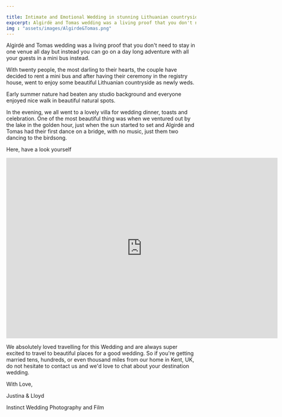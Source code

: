 ```yaml
---

title: Intimate and Emotional Wedding in stunning Lithuanian countryside | Algirdė + Tomas
expcerpt: Algirdė and Tomas wedding was a living proof that you don't need to stay in one venue all day but instead you can go on a day long adventure with all your guests in a mini bus instead.
img : "assets/images/Algirde&Tomas.png"
---
```


Algirdė and Tomas wedding was a living proof that you don't need to stay in one venue all day but instead you can go on a day long adventure with all your guests in a mini bus instead.

 

With twenty people, the most darling to their hearts, the couple have decided to rent a mini bus and after having their ceremony in the registry house, went to enjoy some beautiful Lithuanian countryside as newly weds. 

 

Early summer nature had beaten any studio background and everyone enjoyed nice walk in beautiful natural spots.

 

In the evening, we all went to a lovely villa for wedding dinner, toasts and celebration. One of the most beautiful thing was when we ventured out by the lake in the golden hour, just when the sun started to set and Algirdė and Tomas had their first dance on a bridge, with no music, just them two dancing to the birdsong.

Here, have a look yourself

<iframe src="https://player.vimeo.com/video/279832260?title=0&byline=0&portrait=0" width="720" height="480" frameborder="0" allow="autoplay; fullscreen" allowfullscreen></iframe>

We absolutely loved travelling for this Wedding and are always super excited to travel to beautiful places for a good wedding. So if you're getting married tens, hundreds, or even thousand miles from our home in Kent, UK, do not hesitate to contact us and we'd love to chat about your destination wedding.  

 

 

With Love, 

Justina & Lloyd

Instinct Wedding Photography and Film

 